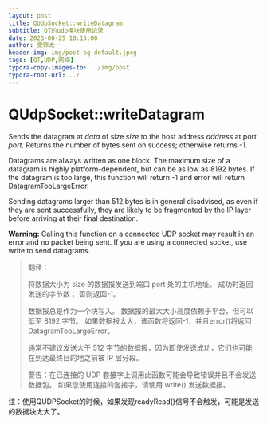 ```yaml
---
layout: post
title: QUdpSocket::writeDatagram
subtitle: QT的udp模块使用记录
date: 2023-06-25 10:13:00
author: 雯饰太一
header-img: img/post-bg-default.jpeg
tags: [QT,UDP,网络]
typora-copy-images-to: ../img/post
typora-root-url: ../
---
```


# QUdpSocket::writeDatagram

Sends the datagram at *data* of size *size* to the host address *address* at port *port*. Returns the number of bytes sent on success; otherwise returns -1.

Datagrams are always written as one block. The maximum size of a datagram is highly platform-dependent, but can be as low as 8192 bytes. If the datagram is too large, this function will return -1 and error will return DatagramTooLargeError.

Sending datagrams larger than 512 bytes is in general disadvised, as even if they are sent successfully, they are likely to be fragmented by the IP layer before arriving at their final destination.

**Warning:** Calling this function on a connected UDP socket may result in an error and no packet being sent. If you are using a connected socket, use write to send datagrams.

> 翻译：
>
> 将数据大小为 size 的数据报发送到端口 port 处的主机地址。 成功时返回发送的字节数； 否则返回-1。
>
> 数据报总是作为一个块写入。 数据报的最大大小高度依赖于平台，但可以低至 8192 字节。 如果数据报太大，该函数将返回-1，并且error()将返回DatagramTooLargeError。
>
> 通常不建议发送大于 512 字节的数据报，因为即使发送成功，它们也可能在到达最终目的地之前被 IP 层分段。
>
> 警告：在已连接的 UDP 套接字上调用此函数可能会导致错误并且不会发送数据包。 如果您使用连接的套接字，请使用 write() 发送数据报。

注：使用QUDPSocket的时候，如果发现readyRead()信号不会触发，可能是发送的数据块太大了。